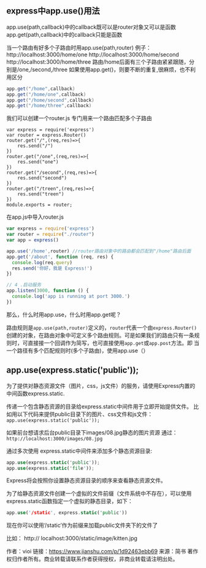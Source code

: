 ## express中app.use()用法

app.use(path,callback)中的callback既可以是router对象又可以是函数
 app.get(path,callback)中的callback只能是函数

当一个路由有好多个子路由时用app.use(path,router)
 例子：
 http://localhost:3000/home/one
 http://localhost:3000/home/second
 http://localhost:3000/home/three
 路由/home后面有三个子路由紧紧跟随，分别是/one,/second,/three
 如果使用app.get()，则要不断的重复,很麻烦，也不利用区分



```csharp
app.get("/home",callback)
app.get("/home/one",callback)
app.get("/home/second",callback)
app.get("/home/three",callback)
```

我们可以创建一个router.js  专门用来一个路由匹配多个子路由



```tsx
var express = require('express')
var router = express.Router()
router.get("/",(req,res)=>{
    res.send("/")
})
router.get("/one",(req,res)=>{
    res.send("one")
})
router.get("/second",(req,res)=>{
    res.send("second")
})
router.get("/treen",(req,res)=>{
    res.send("treen")
})
module.exports = router;
```

在app.js中导入router.js



```jsx
var express = require('express')
var router = require("./router")
var app = express()

app.use('/home',router) //router路由对象中的路由都会匹配到"/home"路由后面
app.get('/about', function (req, res) {
  console.log(req.query)
  res.send('你好，我是 Express!')
})

// 4 .启动服务
app.listen(3000, function () {
  console.log('app is running at port 3000.')
})
```

那么，什么时用app.use，什么时用app.get呢？

路由规则是`app.use(path,router)`定义的，`router`代表一个由`express.Router()`创建的对象，在路由对象中可定义多个路由规则。可是如果我们的路由只有一条规则时，可直接接一个回调作为简写，也可直接使用`app.get`或`app.post`方法。即
 当一个路径有多个匹配规则时(多个子路由)，使用app.use（）

## app.use(express.static('public'));

为了提供对静态资源文件（图片，css，js文件）的服务，请使用Express内置的中间函数express.static.

传递一个包含静态资源的目录给express.static中间件用于立即开始提供文件。 比如用以下代码来提供public目录下的图片、css文件和js文件：
 `app.use(express.static('public'));`

如果前台想请求后台public目录下images/08.jpg静态的图片资源
 通过： `http://localhost:3000/images/08.jpg`

通过多次使用 express.static中间件来添加多个静态资源目录:



```rust
app.use(express.static('public'));
app.use(express.static('file'));
```

Express将会按照你设置静态资源目录的顺序来查看静态资源文件。

为了给静态资源文件创建一个虚拟的文件前缀（文件系统中不存在），可以使用express.static函数指定一个虚拟的静态目录，如下：



```rust
app.use('/static', express.static('public'))
```

现在你可以使用‘/static’作为前缀来加载public文件夹下的文件了

比如： http:// localhost:3000/static/image/kitten.jpg



作者：vioi
链接：https://www.jianshu.com/p/1d92463ebb69
来源：简书
著作权归作者所有。商业转载请联系作者获得授权，非商业转载请注明出处。